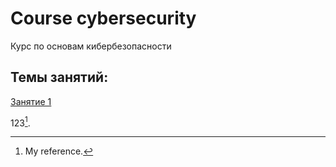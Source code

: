 # Course cybersecurity
Курс по основам кибербезопасности

## Темы занятий:  

[Занятие 1](#Task1/README.md)  

123[^1].

[^1]: My reference.

